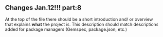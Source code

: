 ## Changes Jan.12!!! part:8

At the top of the file there should be a short introduction and/ or overview that explains **what** the project is. This description should match descriptions added for package managers (Gemspec, package.json, etc.)
